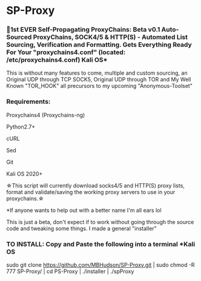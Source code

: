 # SP-Proxy
### 🥇1st EVER Self-Propagating ProxyChains: Beta v0.1 Auto-Sourced ProxyChains, SOCK4/5 & HTTP(S) - Automated List Sourcing, Verification and Formatting. Gets Everything Ready For Your "proxychains4.conf" (located: /etc/proxychains4.conf) Kali OS*
This is without many features to come, multiple and custom sourcing, an Original UDP through TCP SOCK5, Original UDP through TOR and My Well Known "TOR_HOOK" all precursors to my upcoming "Anonymous-Toolset"

### Requirements:
Proxychains4 (Proxychains-ng)

Python2.7+

cURL

Sed

Git

Kali OS 2020+

☆This script will currently download socks4/5 and HTTP(S) proxy lists, format and validate/saving the working proxy servers to use in your proxychains.☆


*If anyone wants to help out with a better name I'm all ears lol

This is just a beta, don't expect if to work without going through the source code and tweaking some things. I made a general "installer"
### TO INSTALL: Copy and Paste the following into a terminal *Kali OS
sudo git clone https://github.com/MBHudson/SP-Proxy.git | sudo chmod -R 777 SP-Proxy/ | cd PS-Proxy | ./installer | ./spProxy
